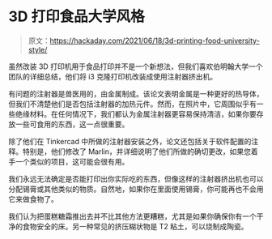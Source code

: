# 3D 打印食品大学风格

> 原文：<https://hackaday.com/2021/06/18/3d-printing-food-university-style/>

虽然改装 3D 打印机用于食品打印并不是一个新想法，但我们喜欢伯明翰大学一个团队的详细总结，他们将 i3 克隆打印机改装成使用注射器挤出机。

有问题的注射器是兽医用的，由金属制成。该论文表明金属是一种更好的热导体，但我们不清楚他们是否包括注射器的加热元件。然而，在照片中，它周围似乎有一些绝缘材料。在任何情况下，我们都认为金属注射器更容易保持清洁，如果你要存放一些可食用的东西，这一点很重要。

除了他们在 Tinkercad 中所做的注射器安装之外，论文还包括关于软件配置的注释。特别是，他们修改了 Marlin，并详细说明了他们所做的确切更改，如果您着手一个类似的项目，这可能会很有用。

我们永远无法确定是否能打印出你实际吃的东西，但像这样的注射器挤出机也可以分配锡膏或其他类似的物质。自然地，如果你在里面使用锡膏，你可能再也不会用它来做食物了。

我们认为把蛋糕糖霜推出去并不比其他方法更糟糕，尤其是如果你确保你有一个干净的食物安全的床。另一种常见的挤压糊状物是 T2 粘土，可以烧制成陶瓷。